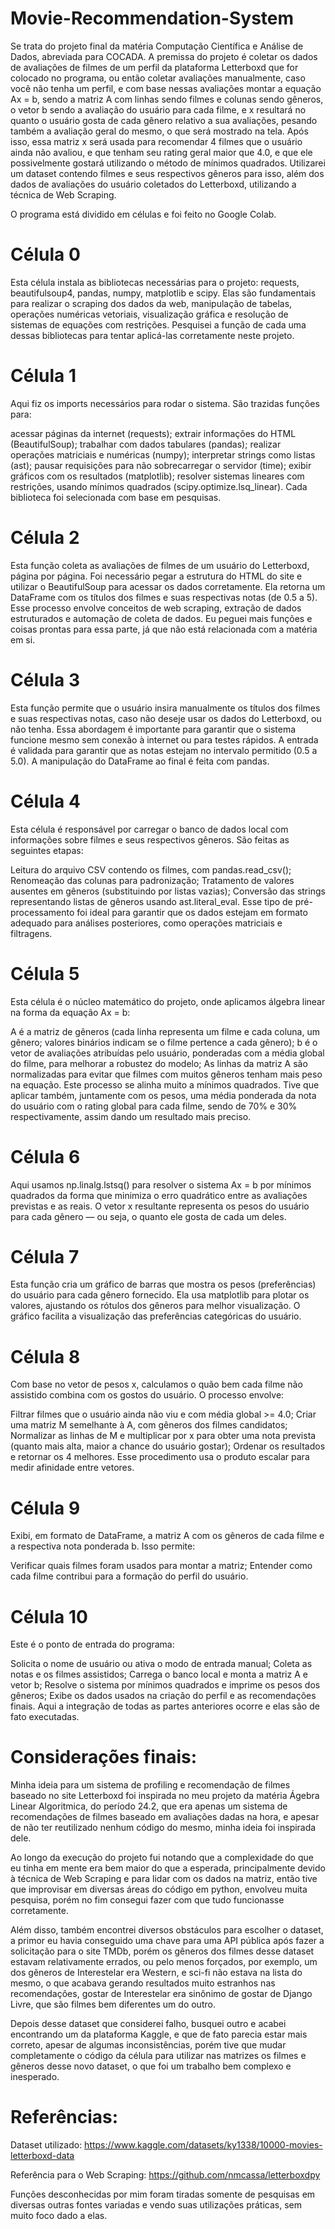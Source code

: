 # Movie-Recommendation-System

  Se trata do projeto final da matéria Computação Científica e Análise de Dados, abreviada para COCADA.
  A premissa do projeto é coletar os dados de avaliações de filmes de um perfil da plataforma Letterboxd que for colocado no programa, 
  ou então coletar avaliações manualmente, caso você não tenha um perfil, e com base nessas avaliações montar a equação Ax = b, 
  sendo a matriz A com linhas sendo filmes e colunas sendo gêneros, o vetor b sendo a avaliação do usuário para cada filme, 
  e x resultará no quanto o usuário gosta de cada gênero relativo a sua avaliações, pesando também a avaliação geral do mesmo, o que será mostrado na tela. 
  Após isso, essa matriz x será usada para recomendar 4 filmes que o usuário ainda não avaliou, e que tenham seu rating geral maior que 4.0, 
  e que ele possivelmente gostará utilizando o método de mínimos quadrados. Utilizarei um dataset contendo filmes e seus respectivos gêneros para isso, 
  além dos dados de avaliações do usuário coletados do Letterboxd, utilizando a técnica de Web Scraping.

  O programa está dividido em células e foi feito no Google Colab.

# Célula 0
Esta célula instala as bibliotecas necessárias para o projeto: requests, beautifulsoup4, pandas, numpy, matplotlib e scipy. Elas são fundamentais para realizar o scraping dos dados da web, manipulação de tabelas, operações numéricas vetoriais, visualização gráfica e resolução de sistemas de equações com restrições. Pesquisei a função de cada uma dessas bibliotecas para tentar aplicá-las corretamente neste projeto.

# Célula 1
Aqui fiz os imports necessários para rodar o sistema. São trazidas funções para:

acessar páginas da internet (requests);
extrair informações do HTML (BeautifulSoup);
trabalhar com dados tabulares (pandas);
realizar operações matriciais e numéricas (numpy);
interpretar strings como listas (ast);
pausar requisições para não sobrecarregar o servidor (time);
exibir gráficos com os resultados (matplotlib);
resolver sistemas lineares com restrições, usando mínimos quadrados (scipy.optimize.lsq_linear).
Cada biblioteca foi selecionada com base em pesquisas.

# Célula 2
Esta função coleta as avaliações de filmes de um usuário do Letterboxd, página por página. Foi necessário pegar a estrutura do HTML do site e utilizar o BeautifulSoup para acessar os dados corretamente. Ela retorna um DataFrame com os títulos dos filmes e suas respectivas notas (de 0.5 a 5). Esse processo envolve conceitos de web scraping, extração de dados estruturados e automação de coleta de dados. Eu peguei mais funções e coisas prontas para essa parte, já que não está relacionada com a matéria em si.

# Célula 3
Esta função permite que o usuário insira manualmente os títulos dos filmes e suas respectivas notas, caso não deseje usar os dados do Letterboxd, ou não tenha. Essa abordagem é importante para garantir que o sistema funcione mesmo sem conexão à internet ou para testes rápidos. A entrada é validada para garantir que as notas estejam no intervalo permitido (0.5 a 5.0). A manipulação do DataFrame ao final é feita com pandas.

# Célula 4
Esta célula é responsável por carregar o banco de dados local com informações sobre filmes e seus respectivos gêneros. São feitas as seguintes etapas:

Leitura do arquivo CSV contendo os filmes, com pandas.read_csv();
Renomeação das colunas para padronização;
Tratamento de valores ausentes em gêneros (substituindo por listas vazias);
Conversão das strings representando listas de gêneros usando ast.literal_eval.
Esse tipo de pré-processamento foi ideal para garantir que os dados estejam em formato adequado para análises posteriores, como operações matriciais e filtragens.

# Célula 5
Esta célula é o núcleo matemático do projeto, onde aplicamos álgebra linear na forma da equação Ax = b:

A é a matriz de gêneros (cada linha representa um filme e cada coluna, um gênero; valores binários indicam se o filme pertence a cada gênero);
b é o vetor de avaliações atribuídas pelo usuário, ponderadas com a média global do filme, para melhorar a robustez do modelo;
As linhas da matriz A são normalizadas para evitar que filmes com muitos gêneros tenham mais peso na equação.
Este processo se alinha muito a mínimos quadrados. Tive que aplicar também, juntamente com os pesos, uma média ponderada da nota do usuário com o rating global para cada filme, sendo de 70% e 30% respectivamente, assim dando um resultado mais preciso.

# Célula 6
Aqui usamos np.linalg.lstsq() para resolver o sistema Ax = b por mínimos quadrados da forma que minimiza o erro quadrático entre as avaliações previstas e as reais. O vetor x resultante representa os pesos do usuário para cada gênero — ou seja, o quanto ele gosta de cada um deles.

# Célula 7
Esta função cria um gráfico de barras que mostra os pesos (preferências) do usuário para cada gênero fornecido. Ela usa matplotlib para plotar os valores, ajustando os rótulos dos gêneros para melhor visualização. O gráfico facilita a visualização das preferências categóricas do usuário.

# Célula 8
Com base no vetor de pesos x, calculamos o quão bem cada filme não assistido combina com os gostos do usuário. O processo envolve:

Filtrar filmes que o usuário ainda não viu e com média global >= 4.0;
Criar uma matriz M semelhante à A, com gêneros dos filmes candidatos;
Normalizar as linhas de M e multiplicar por x para obter uma nota prevista (quanto mais alta, maior a chance do usuário gostar);
Ordenar os resultados e retornar os 4 melhores.
Esse procedimento usa o produto escalar para medir afinidade entre vetores.

# Célula 9
Exibi, em formato de DataFrame, a matriz A com os gêneros de cada filme e a respectiva nota ponderada b. Isso permite:

Verificar quais filmes foram usados para montar a matriz;
Entender como cada filme contribui para a formação do perfil do usuário.

# Célula 10
Este é o ponto de entrada do programa:

Solicita o nome de usuário ou ativa o modo de entrada manual;
Coleta as notas e os filmes assistidos;
Carrega o banco local e monta a matriz A e vetor b;
Resolve o sistema por mínimos quadrados e imprime os pesos dos gêneros;
Exibe os dados usados na criação do perfil e as recomendações finais.
Aqui a integração de todas as partes anteriores ocorre e elas são de fato executadas.

# Considerações finais:
Minha ideia para um sistema de profiling e recomendação de filmes baseado no site Letterboxd foi inspirada no meu projeto da matéria Ágebra Linear Algoritmica, do período 24.2, que era apenas um sistema de recomendações de filmes baseado em avaliações dadas na hora, e apesar de não ter reutilizado nenhum código do mesmo, minha ideia foi inspirada dele.

Ao longo da execução do projeto fui notando que a complexidade do que eu tinha em mente era bem maior do que a esperada, principalmente devido à técnica de Web Scraping e para lidar com os dados na matriz, então tive que improvisar em diversas áreas do código em python, envolveu muita pesquisa, porém no fim consegui fazer com que tudo funcionasse corretamente.

Além disso, também encontrei diversos obstáculos para escolher o dataset, a primor eu havia conseguido uma chave para uma API pública após fazer a solicitação para o site TMDb, porém os gêneros dos filmes desse dataset estavam relativamente errados, ou pelo menos forçados, por exemplo, um dos gêneros de Interestelar era Western, e sci-fi não estava na lista do mesmo, o que acabava gerando resultados muito estranhos nas recomendações, gostar de Interestelar era sinônimo de gostar de Django Livre, que são filmes bem diferentes um do outro.

Depois desse dataset que considerei falho, busquei outro e acabei encontrando um da plataforma Kaggle, e que de fato parecia estar mais correto, apesar de algumas inconsistências, porém tive que mudar completamente o código da célula para utilizar nas matrizes os filmes e gêneros desse novo dataset, o que foi um trabalho bem complexo e inesperado.

# Referências:
Dataset utilizado: https://www.kaggle.com/datasets/ky1338/10000-movies-letterboxd-data

Referência para o Web Scraping: https://github.com/nmcassa/letterboxdpy

Funções desconhecidas por mim foram tiradas somente de pesquisas em diversas outras fontes variadas e vendo suas utilizações práticas, sem muito foco dado a elas.
